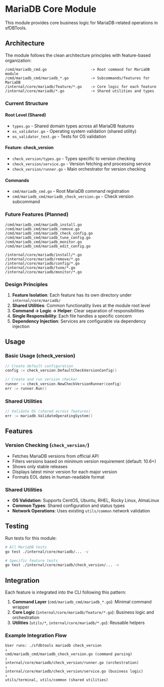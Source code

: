 # MariaDB Core Module

This module provides core business logic for MariaDB-related operations in sfDBTools.

## Architecture

The module follows the clean architecture principles with feature-based organization:

```
/cmd/mariadb_cmd.go                    -> Root command for MariaDB module
/cmd/mariadb_cmd/mariadb_*.go          -> Subcommands/features for MariaDB
/internal/core/mariadb/feature/*.go    -> Core logic for each feature
/internal/core/mariadb/*.go            -> Shared utilities and types
```

### Current Structure

#### Root Level (Shared)
- `types.go` - Shared domain types across all MariaDB features
- `os_validator.go` - Operating system validation (shared utility)
- `os_validator_test.go` - Tests for OS validation

#### Feature: check_version
- `check_version/types.go` - Types specific to version checking
- `check_version/service.go` - Version fetching and processing service
- `check_version/runner.go` - Main orchestrator for version checking

#### Commands
- `cmd/mariadb_cmd.go` - Root MariaDB command registration
- `cmd/mariadb_cmd/mariadb_check_version.go` - Check version subcommand

### Future Features (Planned)

```
/cmd/mariadb_cmd/mariadb_install.go
/cmd/mariadb_cmd/mariadb_remove.go
/cmd/mariadb_cmd/mariadb_check_config.go
/cmd/mariadb_cmd/mariadb_tune_config.go
/cmd/mariadb_cmd/mariadb_monitor.go
/cmd/mariadb_cmd/mariadb_edit_config.go

/internal/core/mariadb/install/*.go
/internal/core/mariadb/remove/*.go
/internal/core/mariadb/config/*.go
/internal/core/mariadb/tune/*.go
/internal/core/mariadb/monitor/*.go
```

### Design Principles

1. **Feature Isolation**: Each feature has its own directory under `internal/core/mariadb/`
2. **Shared Utilities**: Common functionality lives at the module root level
3. **Command → Logic → Helper**: Clear separation of responsibilities
4. **Single Responsibility**: Each file handles a specific concern
5. **Dependency Injection**: Services are configurable via dependency injection

## Usage

### Basic Usage (check_version)

```go
// Create default configuration
config := check_version.DefaultCheckVersionConfig()

// Create and run version checker
runner := check_version.NewCheckVersionRunner(config)
err := runner.Run()
```

### Shared Utilities

```go
// Validate OS (shared across features)
err := mariadb.ValidateOperatingSystem()
```

## Features

### Version Checking (`check_version/`)
- Fetches MariaDB versions from official API
- Filters versions based on minimum version requirement (default: 10.6+)
- Shows only stable releases
- Displays latest minor version for each major version
- Formats EOL dates in human-readable format

### Shared Utilities
- **OS Validation**: Supports CentOS, Ubuntu, RHEL, Rocky Linux, AlmaLinux
- **Common Types**: Shared configuration and status types
- **Network Operations**: Uses existing `utils/common` network validation

## Testing

Run tests for this module:

```bash
# All MariaDB tests
go test ./internal/core/mariadb/... -v

# Specific feature tests  
go test ./internal/core/mariadb/check_version/... -v
```

## Integration

Each feature is integrated into the CLI following this pattern:

1. **Command Layer** (`cmd/mariadb_cmd/mariadb_*.go`): Minimal command wrapper
2. **Core Logic** (`internal/core/mariadb/feature/*.go`): Business logic and orchestration  
3. **Utilities** (`utils/*`, `internal/core/mariadb/*.go`): Reusable helpers

### Example Integration Flow

```
User runs: ./sfdbtools mariadb check_version
↓
cmd/mariadb_cmd/mariadb_check_version.go (command parsing)
↓  
internal/core/mariadb/check_version/runner.go (orchestration)
↓
internal/core/mariadb/check_version/service.go (business logic)
↓
utils/terminal, utils/common (shared utilities)
```
